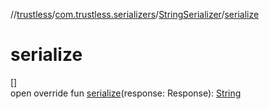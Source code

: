 //[trustless](../../../index.md)/[com.trustless.serializers](../index.md)/[StringSerializer](index.md)/[serialize](serialize.md)

# serialize

[]\
open override fun [serialize](serialize.md)(response: Response): [String](https://kotlinlang.org/api/latest/jvm/stdlib/kotlin/-string/index.html)
